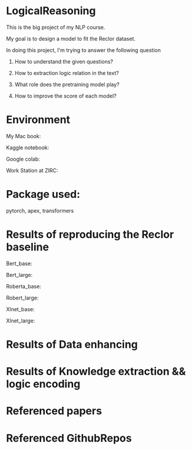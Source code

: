 # LogicalReasoning
This is the big project of my NLP course.

My goal is to design a model to fit the Reclor dataset.

In doing this project, I'm trying to answer the following question

1. How to understand the given questions?

2. How to extraction logic relation in the text?

3. What role does the pretraining model play?

4. How to improve the score of each model?



# Environment

My Mac book:

Kaggle notebook:

Google colab: 

Work Station at ZIRC:


# Package used:

pytorch, apex, transformers

# Results of reproducing the Reclor baseline

 Bert_base:
 
 Bert_large:
 
 Roberta_base:
 
 Robert_large:
 
 Xlnet_base:
 
 Xlnet_large:


# Results of Data enhancing



# Results of Knowledge extraction && logic encoding 



# Referenced papers



# Referenced GithubRepos



